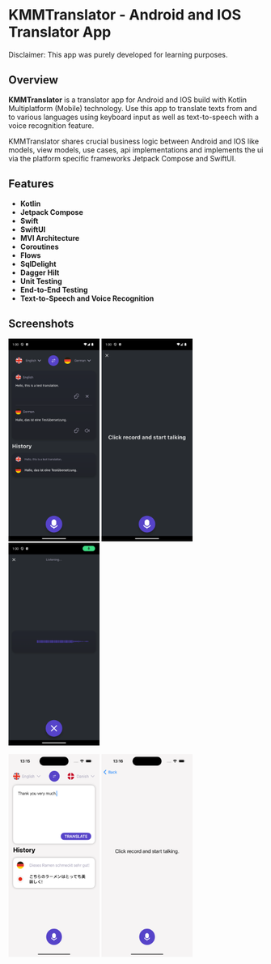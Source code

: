 # KMMTranslator - Android and IOS Translator App

Disclaimer: This app was purely developed for learning purposes.

## Overview
**KMMTranslator** is a translator app for Android and IOS build with Kotlin Multiplatform (Mobile) technology.
Use this app to translate texts from and to various languages using keyboard input as well as text-to-speech with a voice recognition feature.

KMMTranslator shares crucial business logic between Android and IOS like models, view models, use cases, api implementations and implements the ui via the platform specific frameworks Jetpack Compose and SwiftUI.




## Features

- **Kotlin**
- **Jetpack Compose**
- **Swift**
- **SwiftUI**
- **MVI Architecture**
- **Coroutines**
- **Flows**
- **SqlDelight**
- **Dagger Hilt**
- **Unit Testing**
- **End-to-End Testing**
- **Text-to-Speech and Voice Recognition**

## Screenshots

<img alt="android1.png" height="400" src="Screenshots/android1.png" width="180"/>  <img alt="android2.png" height="400" src="Screenshots/android2.png" width="180"/>  <img alt="android3.png" height="400" src="Screenshots/android3.png" width="180"/>

<img alt="ios2.png" height="400" src="Screenshots/ios2.png" width="180"/> <img alt="ios3.png" height="400" src="Screenshots/ios3.png" width="180"/>


